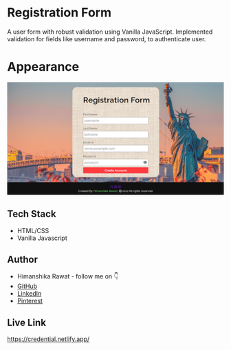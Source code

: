 
# Registration Form

A user form with robust validation using Vanilla JavaScript. Implemented validation for fields like username and password, to authenticate user.

# Appearance
![scrnshot](./photo/scrnshot.png)


## Tech Stack

- HTML/CSS
- Vanilla Javascript


## Author

-   Himanshika Rawat - follow me on 👇
-   [GitHub](https://www.github.com/himanshirawat)
-   [LinkedIn](https://www.linkedin.com/in/himanshi-rawat/)
-   [Pinterest](https://in.pinterest.com/himanshikarawat/)


## Live Link

https://credential.netlify.app/
